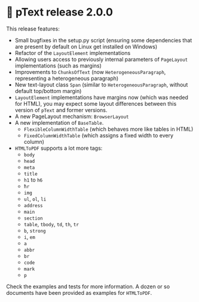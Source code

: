 # :mega: pText release 2.0.0

This release features:
- Small bugfixes in the setup.py script (ensuring some dependencies that are present by default on Linux get installed on Windows)
- Refactor of the `LayoutElement` implementations
- Allowing users access to previously internal parameters of `PageLayout` implementations (such as margins)
- Improvements to `ChunksOfText` (now `HeterogeneousParagraph`, representing a heterogeneous paragraph)
- New text-layout class `Span` (similar to `HeterogeneousParagraph`, without default top/bottom margin)
- `LayoutElement` implementations have margins now (which was needed for HTML), you may expect some layout differences between this version of `pText` and former versions.
- A new PageLayout mechanism: `BrowserLayout`
- A new implementation of `BaseTable`.
    - `FlexibleColumnWidthTable`    (which behaves more like tables in HTML)
    - `FixedColumnWidthTable`       (which assigns a fixed width to every column)
- `HTMLToPDF` supports a lot more tags:
    - `body`
    - `head`
    - `meta`
    - `title`
    - `h1` to `h6`
    - `ħr`
    - `img`
    - `ul`, `ol`, `li`
    - `address`
    - `main`
    - `section`
    - `table`, `tbody`, `td`, `th`, `tr`
    - `b`, `strong`
    - `i`, `em`
    - `a`
    - `abbr`
    - `br`
    - `code`
    - `mark`
    - `p`

Check the examples and tests for more information.
A dozen or so documents have been provided as examples for `HTMLToPDF`.
